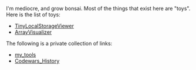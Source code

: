 I'm mediocre, and grow bonsai. Most of the things that exist here are "toys".  
Here is the list of toys:
- [TinyLocalStorageViewer](https://github.com/shirakurak/TinyLocalStorageViewer)
- [ArrayVisualizer](https://github.com/shirakurak/ArrayVisualizer)

The following is a private collection of links:
- [my_tools](https://github.com/shirakurak/my_tools)
- [Codewars_History](https://github.com/shirakurak/Codewars_History)
